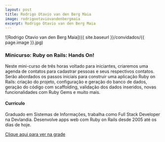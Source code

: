 ```yaml
---
layout: post
title: Rodrigo Otavio van den Berg Maia
image: rodrigootaviovandenbergmaia
excerpt: Rodrigo Otavio van den Berg Maia
---
```

![Rodrigo Otavio van den Berg Maia]({{ site.baseurl }}/convidados/{{ page.image }}.jpg)


### Minicurso: Ruby on Rails: Hands On!

Neste mini-curso de três horas voltado para iniciantes, criaremos uma agenda de contatos para cadastrar pessoas e seus respectivos contatos. Serão abordados os passos iniciais para construir uma aplicação Ruby on Rails: criação do projeto, configuração e geração do banco de dados, geração do código com scaffolding, validação dos dados inseridos, novas funcionalidades com Ruby Gems e muito mais.

#### Currículo
Graduado em Sistemas de Informações, trabalha como Full Stack Developer na Devlandia. Desenvolve apps web com Ruby on Rails desde 2005 até os dias de hoje.

[Clique aqui para ver na grade](https://ftsl.websiteseguro.com/ftsl9/grade/detail.html?pid=223)


